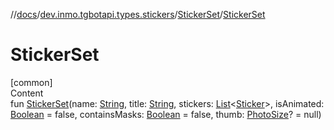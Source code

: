 //[docs](../../../index.md)/[dev.inmo.tgbotapi.types.stickers](../index.md)/[StickerSet](index.md)/[StickerSet](-sticker-set.md)



# StickerSet  
[common]  
Content  
fun [StickerSet](-sticker-set.md)(name: [String](https://kotlinlang.org/api/latest/jvm/stdlib/kotlin/-string/index.html), title: [String](https://kotlinlang.org/api/latest/jvm/stdlib/kotlin/-string/index.html), stickers: [List](https://kotlinlang.org/api/latest/jvm/stdlib/kotlin.collections/-list/index.html)<[Sticker](../../dev.inmo.tgbotapi.types.files/-sticker/index.md)>, isAnimated: [Boolean](https://kotlinlang.org/api/latest/jvm/stdlib/kotlin/-boolean/index.html) = false, containsMasks: [Boolean](https://kotlinlang.org/api/latest/jvm/stdlib/kotlin/-boolean/index.html) = false, thumb: [PhotoSize](../../dev.inmo.tgbotapi.types.files/-photo-size/index.md)? = null)  



